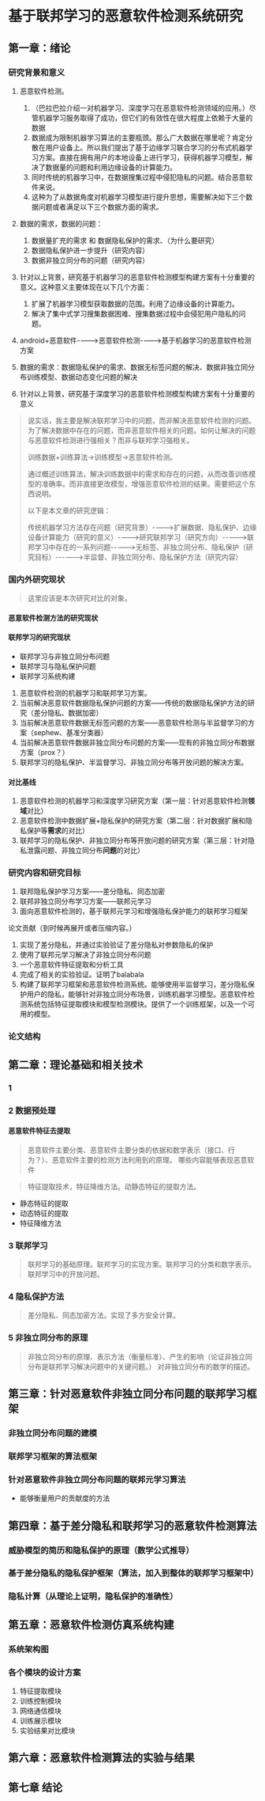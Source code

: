 # 基于联邦学习的恶意软件检测系统研究

## 第一章：绪论

### 研究背景和意义

1. 恶意软件检测。
   1. （巴拉巴拉介绍一对机器学习、深度学习在恶意软件检测领域的应用。）尽管机器学习服务取得了成功，但它们的有效性在很大程度上依赖于大量的数据
   1. 数据成为限制机器学习算法的主要瓶颈。那么广大数据在哪里呢？肯定分散在用户设备上。所以我们提出了基于边缘学习联合学习的分布式机器学习方案。直接在拥有用户的本地设备上进行学习，获得机器学习模型，解决了数据量的问题和利用边缘设备的计算能力。
   2. 同时传统的机器学习中，在数据搜集过程中侵犯隐私的问题。结合恶意软件来说。
   3. 这种为了从数据角度对机器学习模型进行提升思想，需要解决如下三个数据问题或者满足以下三个数据方面的需求。
2. 数据的需求，数据的问题：

   1. 数据量扩充的需求 和 数据隐私保护的需求、（为什么要研究）
   2. 数据隐私保护进一步提升（研究内容）
   3. 数据非独立同分布的问题（研究内容）
3. 针对以上背景，研究基于机器学习的恶意软件检测模型构建方案有十分重要的意义。这种意义主要体现在以下几个方面：

   1. 扩展了机器学习模型获取数据的范围。利用了边缘设备的计算能力。
   2. 解决了集中式学习搜集数据困难、搜集数据过程中会侵犯用户隐私的问题。
4. android+恶意软件---->恶意软件检测---->基于机器学习的恶意软件检测方案
5. 数据的需求：数据隐私保护的需求、数据无标签问题的解决、数据非独立同分布训练模型、数据动态变化问题的解决
6. 针对以上背景，研究基于深度学习的恶意软件检测模型构建方案有十分重要的意义

> 说实话，我主要是解决联邦学习中的问题，而非解决恶意软件检测的问题。为了解决数据中存在的问题，而非恶意软件相关的问题。如何让解决的问题与恶意软件检测进行强相关？而非与联邦学习强相关。
>
> 训练数据+训练算法->训练模型->恶意软件检测。
>
> 通过概述训练算法，解决训练数据中的需求和存在的问题，从而改善训练模型的准确率。而非直接更改模型，增强恶意软件检测的结果。需要把这个东西说明。
>
> 以下是本文章的研究逻辑：
>
> 传统机器学习方法存在问题（研究背景）---->扩展数据、隐私保护、边缘设备计算能力（研究的意义）---->研究联邦学习（研究方向）----->联邦学习中存在的一系列问题----->无标签、非独立同分布、隐私保护（研究目标）------>半监督、非独立同分布、隐私保护方法（研究内容）

### 国内外研究现状

> 这里应该是本次研究对比的对象。

#### 恶意软件检测方法的研究现状

#### 联邦学习的研究现状

* 联邦学习与非独立同分布问题
* 联邦学习与隐私保护问题
* 联邦学习系统构建


1. 恶意软件检测的机器学习和联邦学习方案。
2. 当前解决恶意软件数据隐私保护问题的方案——传统的数据隐私保护方法的研究（差分隐私、数据加密）
3. 当前解决恶意软件数据无标签问题的方案——恶意软件检测与半监督学习的方案（sephew、基准分类器）
4. 当前解决恶意软件数据非独立同分布问题的方案——现有的非独立同分布数据方案（prox？）
5. 联邦学习的隐私保护、半监督学习、非独立同分布等开放问题的解决方案。

#### 对比基线
1. 恶意软件检测的机器学习和深度学习研究方案（第一层：针对恶意软件检测**领域**对比）
1. 恶意软件检测中数据扩展+隐私保护的研究方案（第二层：针对数据扩展和隐私保护等**需求**的对比）
2. 联邦学习的隐私保护、非独立同分布等开放问题的研究方案（第三层：针对隐私泄露问题、非独立同分布**问题**的对比）

### 研究内容和研究目标

1. 联邦隐私保护学习方案——差分隐私、同态加密
2. 联邦非独立同分布学习方案——联邦元学习
3. 面向恶意软件检测的，基于联邦元学习和增强隐私保护能力的联邦学习框架

论文贡献（到时候再展开或者压缩内容。）
1. 实现了差分隐私，并通过实验验证了差分隐私对参数隐私的保护
2. 使用了联邦元学习解决了非独立同分布问题
3. 一个恶意软件特征提取和分析工具
4. 完成了相关的实验验证。证明了balabala
5. 构建了联邦学习框架和恶意软件检测系统。能够使用半监督学习，差分隐私保护用户的隐私，能够针对非独立同分布场景，训练机器学习模型。恶意软件检测系统包括特征提取模块和模型检测模块。提供了一个训练框架，以及一个可用的模型。

### 论文结构

## 第二章：理论基础和相关技术

### 1 


### 2 数据预处理

#### 恶意软件特征去提取

> 恶意软件主要分类、恶意软件主要分类的依据和数学表示（接口、行为？）、恶意软件主要的检测方法利用到的原理。
> 哪些内容能够表现恶意软件

> 特征提取技术，特征降维方法。动静态特征的提取方法。

* 静态特征的提取
* 动态特征的提取
* 特征降维方法

#### 

### 3 联邦学习

> 联邦学习的基础原理。联邦学习的实现方案。联邦学习的分类和数学表示。联邦学习中的开放问题。

### 4 隐私保护方法

> 差分隐私、同态加密方法。实现了多方安全计算。


### 5 非独立同分布的原理

> 非独立同分布的原理、表示方法（衡量标准）、产生的影响（论证非独立同分布是联邦学习解决问题中的关键问题。）
> 对非独立同分布的数学的描述。



## 第三章：针对恶意软件非独立同分布问题的联邦学习框架

### 非独立同分布问题的建模


### 联邦学习框架的算法框架


### 针对恶意软件非独立同分布问题的联邦元学习算法



* 能够衡量用户的贡献度的方法

## 第四章：基于差分隐私和联邦学习的恶意软件检测算法

### 威胁模型的简历和隐私保护的原理（数学公式推导）
### 基于差分隐私的隐私保护框架（算法，加入到整体的联邦学习框架中）
### 隐私计算（从理论上证明，隐私保护的准确性）





## 第五章：恶意软件检测仿真系统构建

### 系统架构图


### 各个模块的设计方案
1. 特征提取模块
2. 训练控制模块
3. 网络通信模块
4. 训练展示模块
5. 实验结果对比模块

## 第六章：恶意软件检测算法的实验与结果

## 第七章 结论
